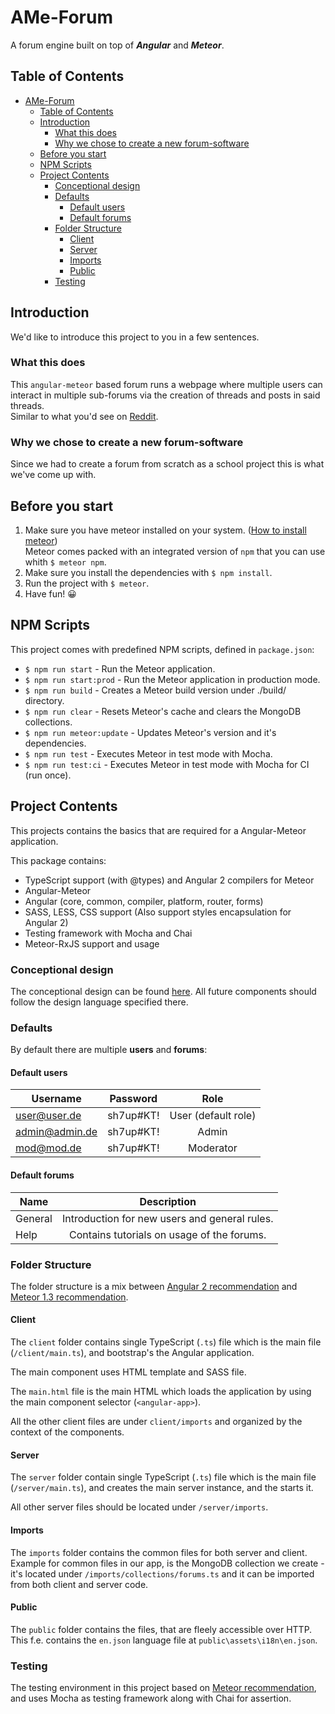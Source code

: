 # AMe-Forum

A forum engine built on top of **_Angular_** and **_Meteor_**.

## Table of Contents

- [AMe-Forum](#ame-forum)
  - [Table of Contents](#table-of-contents)
  - [Introduction](#introduction)
    - [What this does](#what-this-does)
    - [Why we chose to create a new forum-software](#why-we-chose-to-create-a-new-forum-software)
  - [Before you start](#before-you-start)
  - [NPM Scripts](#npm-scripts)
  - [Project Contents](#project-contents)
    - [Conceptional design](#conceptional-design)
    - [Defaults](#defaults)
      - [Default users](#default-users)
      - [Default forums](#default-forums)
    - [Folder Structure](#folder-structure)
      - [Client](#client)
      - [Server](#server)
      - [Imports](#imports)
      - [Public](#public)
    - [Testing](#testing)

## Introduction

We'd like to introduce this project to you in a few sentences.

### What this does

This `angular-meteor` based forum runs a webpage where multiple users can interact in multiple sub-forums via the creation of threads and posts in said threads.  
Similar to what you'd see on [Reddit](https://www.reddit.com/).

### Why we chose to create a new forum-software

Since we had to create a forum from scratch as a school project this is what we've come up with.

## Before you start

1. Make sure you have meteor installed on your system. ([How to install meteor](https://www.meteor.com/install))  
   Meteor comes packed with an integrated version of `npm` that you can use whith `$ meteor npm`.
2. Make sure you install the dependencies with `$ npm install`.
3. Run the project with `$ meteor`.
4. Have fun! 😀

## NPM Scripts

This project comes with predefined NPM scripts, defined in `package.json`:

- `$ npm run start` - Run the Meteor application.
- `$ npm run start:prod` - Run the Meteor application in production mode.
- `$ npm run build` - Creates a Meteor build version under ./build/ directory.
- `$ npm run clear` - Resets Meteor's cache and clears the MongoDB collections.
- `$ npm run meteor:update` - Updates Meteor's version and it's dependencies.
- `$ npm run test` - Executes Meteor in test mode with Mocha.
- `$ npm run test:ci` - Executes Meteor in test mode with Mocha for CI (run once).

## Project Contents

This projects contains the basics that are required for a Angular-Meteor application.

This package contains:

- TypeScript support (with @types) and Angular 2 compilers for Meteor
- Angular-Meteor
- Angular (core, common, compiler, platform, router, forms)
- SASS, LESS, CSS support (Also support styles encapsulation for Angular 2)
- Testing framework with Mocha and Chai
- Meteor-RxJS support and usage

### Conceptional design

The conceptional design can be found [here](https://www.figma.com/file/m3eWG6zgkKdGblxd9TnNGy/AMe-Forum?node-id=0%3A1 "Conceptional design of AMe-Forum on Figma"). All future components should follow the design language specified there.

### Defaults

By default there are multiple **users** and **forums**:

#### Default users

| Username       | Password  |        Role         |
| -------------- | :-------: | :-----------------: |
| user@user.de   | sh7up#KT! | User (default role) |
| admin@admin.de | sh7up#KT! |        Admin        |
| mod@mod.de     | sh7up#KT! |      Moderator      |

#### Default forums

| Name    |                  Description                  |
| ------- | :-------------------------------------------: |
| General | Introduction for new users and general rules. |
| Help    |  Contains tutorials on usage of the forums.   |

### Folder Structure

The folder structure is a mix between [Angular 2 recommendation](https://johnpapa.net/angular-2-styles/) and [Meteor 1.3 recommendation](https://guide.meteor.com/structure.html).

#### Client

The `client` folder contains single TypeScript (`.ts`) file which is the main file (`/client/main.ts`), and bootstrap's the Angular application.

The main component uses HTML template and SASS file.

The `main.html` file is the main HTML which loads the application by using the main component selector (`<angular-app>`).

All the other client files are under `client/imports` and organized by the context of the components.

#### Server

The `server` folder contain single TypeScript (`.ts`) file which is the main file (`/server/main.ts`), and creates the main server instance, and the starts it.

All other server files should be located under `/server/imports`.

#### Imports

The `imports` folder contains the common files for both server and client. Example for common files in our app, is the MongoDB collection we create - it's located under `/imports/collections/forums.ts` and it can be imported from both client and server code.

#### Public

The `public` folder contains the files, that are fleely accessible over HTTP. This f.e. contains the `en.json` language file at `public\assets\i18n\en.json`.

### Testing

The testing environment in this project based on [Meteor recommendation](https://guide.meteor.com/testing.html), and uses Mocha as testing framework along with Chai for assertion.
